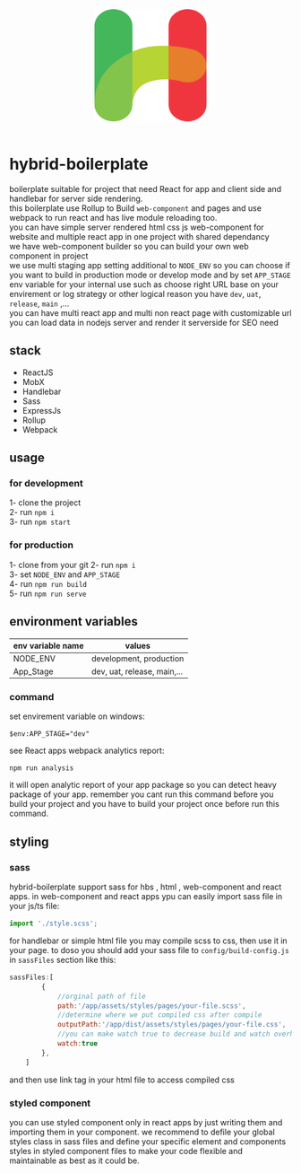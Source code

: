 <div align="center">
  <a href="">
    <img width="200" height="200" src="https://raw.githubusercontent.com/javadbat/hybrid-boilerplate/45321137ccab9ed26fe209d5b525d5796f799735/App/Assets/Images/logo.svg">
  </a>
  <br>
  <br>
</div>

# hybrid-boilerplate
boilerplate suitable for project that need React for app and client side and handlebar for server side rendering.    
this boilerplate use Rollup to Build `web-component` and pages and use webpack to run react and has live module reloading too.    
you can have simple server rendered html css js web-component for website and multiple react app in one project with shared dependancy    
we have web-component builder so you can build your own web component in project    
we use multi staging app setting additional to `NODE_ENV` so you can choose if you want to build in production mode or develop mode and by set `APP_STAGE` env variable for your internal use such as choose right URL base on your envirement or log strategy or other logical reason you have `dev`, `uat`, `release`, `main` ,...    
you can have multi react app and multi non react page with customizable url    
you can load data in nodejs server and render it serverside for SEO need    

## stack
- ReactJS
- MobX
- Handlebar
- Sass
- ExpressJs
- Rollup
- Webpack

## usage

### for development

 1- clone the project    
 2- run `npm i`    
 3- run `npm start`    
### for production     

 1- clone from your git
 2- run `npm i`    
 3- set `NODE_ENV` and `APP_STAGE`    
 4- run `npm run build`    
 5- run `npm run serve`

## environment variables

| env variable name| values                      |
| -------------    | -------------               |
| NODE_ENV         | development, production     |
| App_Stage        | dev, uat, release, main,... |

### command

set envirement variable on windows:

```command
$env:APP_STAGE="dev"

```

see React apps webpack analytics report:

```command
npm run analysis
```

it will open analytic report of your app package so you can detect heavy package of your app. remember you cant run this command before you build your project and you have to build your project once before run this command.

## styling
### sass

hybrid-boilerplate support sass for hbs , html , web-component and react apps.
in web-component and react apps ypu can easily import sass file in your js/ts file:

```js
import './style.scss';
```
for handlebar or simple html file you may compile scss to css, then use it in your page. to doso you should add your sass file to `config/build-config.js` in `sassFiles` section like this:

```js
sassFiles:[
        {
            //orginal path of file
            path:'/app/assets/styles/pages/your-file.scss',
            //determine where we put compiled css after compile
            outputPath:'/app/dist/assets/styles/pages/your-file.css',
            //you can make watch true to decrease build and watch overhead and run npm run build manually every time you need to build the sass file
            watch:true
        },
    ]
```
and then use link tag in your html file to access compiled css

### styled component
you can use styled component only in react apps by just writing them and importing them in your component.
we recommend to defile your global styles class in sass files and define your specific element and components styles in styled component files to make your code flexible and maintainable as best as it could be.
